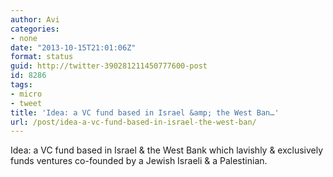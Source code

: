 ```yaml
---
author: Avi
categories:
- none
date: "2013-10-15T21:01:06Z"
format: status
guid: http://twitter-390281211450777600-post
id: 8286
tags:
- micro
- tweet
title: 'Idea: a VC fund based in Israel &amp; the West Ban…'
url: /post/idea-a-vc-fund-based-in-israel-the-west-ban/
---
```

Idea: a VC fund based in Israel & the West Bank which lavishly & exclusively funds ventures co-founded by a Jewish Israeli & a Palestinian.